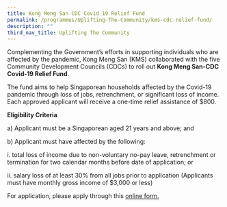 ```yaml
---
title: Kong Meng San CDC Covid 19 Relief Fund
permalink: /programmes/Uplifting-The-Community/kms-cdc-relief-fund/
description: ""
third_nav_title: Uplifting The Community
---
```

Complementing the Government’s efforts in supporting individuals who are affected by the pandemic, Kong Meng San (KMS) collaborated with the five Community Development Councils (CDCs) to roll out **Kong Meng San-CDC Covid-19 Relief Fund**. 

The fund aims to help Singaporean households affected by the Covid-19 pandemic through loss of jobs, retrenchment, or significant loss of income. Each approved applicant will receive a one-time relief assistance of $800.

**Eligibility Criteria**

a) Applicant must be a Singaporean aged 21 years and above; and

b) Applicant must have affected by the following:

i. total loss of income due to non-voluntary no-pay leave, retrenchment or termination for two calendar months before date of application; or

ii. salary loss of at least 30% from all jobs prior to application (Applicants must have monthly gross income of $3,000 or less)

For application, please apply through this [online form.](go.gov.sg/kms-nwcdc)